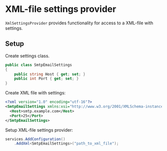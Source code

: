 # XML-file settings provider

`XmlSettingsProvider` provides functionality for access to a XML-file with settings.

## Setup

Create settings class.

```csharp
public class SmtpEmailSettings
{
    public string Host { get; set; }
    public int Port { get; set; }
}
```

Create XML file with settings: 

```xml
<?xml version="1.0" encoding="utf-16"?>
<SmtpEmailSettings xmlns:xsi="http://www.w3.org/2001/XMLSchema-instance" xmlns:xsd="http://www.w3.org/2001/XMLSchema">
  <Host>smtp.example.com</Host>
  <Port>25</Port>
</SmtpEmailSettings>
```

Setup XML-file settings provider:

```csharp
services.AddConfiguration()
    .AddXml<SmtpEmailSettings>("path_to_xml_file");
```